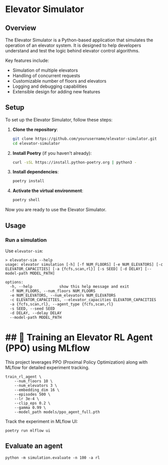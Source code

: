 # Elevator Simulator

## Overview

The Elevator Simulator is a Python-based application that simulates the operation of an elevator system. It is designed to help developers understand and test the logic behind elevator control algorithms.

Key features include:
- Simulation of multiple elevators
- Handling of concurrent requests
- Customizable number of floors and elevators
- Logging and debugging capabilities
- Extensible design for adding new features

## Setup

To set up the Elevator Simulator, follow these steps:

1. **Clone the repository**:
    ```sh
    git clone https://github.com/yourusername/elevator-simulator.git
    cd elevator-simulator
    ```

2. **Install Poetry** (if you haven't already):
    ```sh
    curl -sSL https://install.python-poetry.org | python3 -
    ```

3. **Install dependencies**:
    ```sh
    poetry install
    ```

4. **Activate the virtual environment**:
    ```sh
    poetry shell
    ```

Now you are ready to use the Elevator Simulator.

## Usage


### Run a simulation

Use `elevator-sim`:

```
> elevator-sim --help
usage: elevator simulation [-h] [-f NUM_FLOORS] [-e NUM_ELEVATORS] [-c ELEVATOR_CAPACITIES] [-a {fcfs,scan,rl}] [-s SEED] [-d DELAY] [--model-path MODEL_PATH]

options:
  -h, --help            show this help message and exit
  -f NUM_FLOORS, --num_floors NUM_FLOORS
  -e NUM_ELEVATORS, --num_elevators NUM_ELEVATORS
  -c ELEVATOR_CAPACITIES, --elevator_capacities ELEVATOR_CAPACITIES
  -a {fcfs,scan,rl}, --agent_type {fcfs,scan,rl}
  -s SEED, --seed SEED
  -d DELAY, --delay DELAY
  --model-path MODEL_PATH
  ```

# ## 🚀 Training an Elevator RL Agent (PPO) using MLflow

This project leverages PPO (Proximal Policy Optimization) along with MLflow for detailed experiment tracking.

```
train_rl_agent \
    --num_floors 10 \
    --num_elevators 3 \
    --embedding_dim 16 \
    --episodes 500 \
    --lr 3e-4 \
    --clip_eps 0.2 \
    --gamma 0.99 \
    --model_path models/ppo_agent_full.pth
```

Track the experiment in MLflow UI:

```
poetry run mlflow ui
```

## Evaluate an agent

```
python -m simulation.evaluate -n 100 -a rl
```